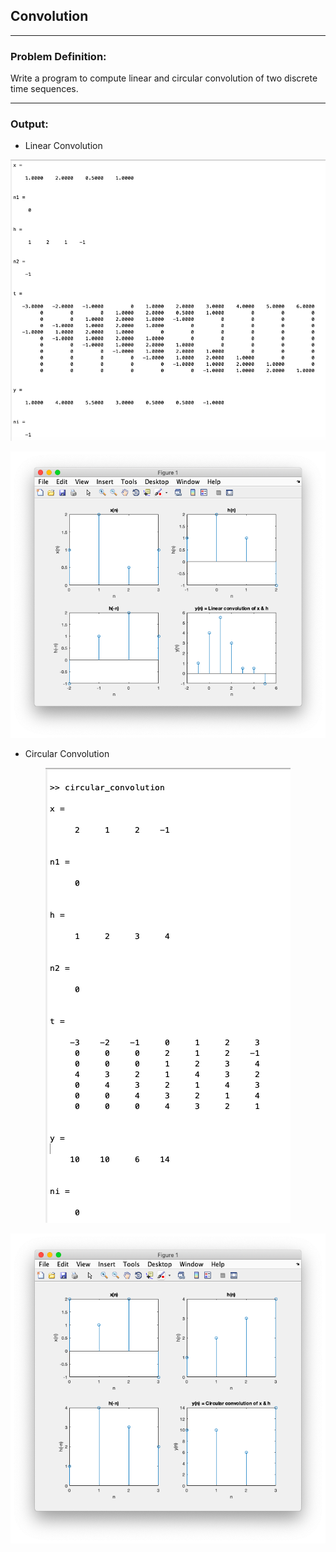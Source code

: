 ## Convolution

-----------------------------------------
### Problem Definition:
Write a program to compute linear and circular convolution of two discrete time sequences.

------------------------------------------
### Output:

* Linear Convolution

<p align="center">
    <img src="./output/image1.png">
</p>

<p align="center">
    <img src="./output/image2.png">
</p>

* Circular Convolution

<p align="center">
    <img src="./output/image3.png">
</p>

<p align="center">
    <img src="./output/image4.png">
</p>

